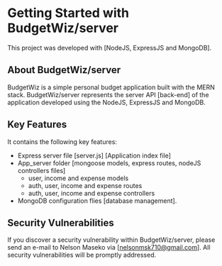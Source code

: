 # Getting Started with BudgetWiz/server

This project was developed with [NodeJS, ExpressJS and MongoDB].

## About BudgetWiz/server

BudgetWiz is a simple personal budget application built with the MERN stack. BudgetWiz/server represents the server API [back-end] of the application developed using the NodeJS, ExpressJS and MongoDB.
 
## Key Features

 It contains the following key features:
 
- Express server file [server.js] [Application index file]
- App_server folder [mongoose models, express routes, nodeJS controllers files]
	* user, income and expense models
	* auth, user, income and expense routes 
	* auth, user, income and expense controllers 
- MongoDB configuration flies [database management].
 

## Security Vulnerabilities

If you discover a security vulnerability within BudgetWiz/server, please send an e-mail to Nelson Maseko via [nelsonmsk710@gmail.com]. All security vulnerabilities will be promptly addressed.


